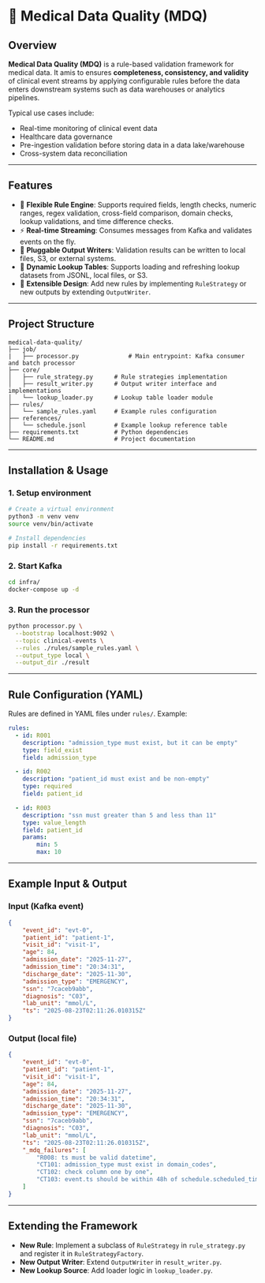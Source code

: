 # 📌 Medical Data Quality (MDQ)

## Overview

**Medical Data Quality (MDQ)** is a rule-based validation framework for medical data. 
It amis to ensures **completeness, consistency, and validity** of clinical event streams by applying configurable rules before the data enters downstream systems such as data warehouses or analytics pipelines.

Typical use cases include:

* Real-time monitoring of clinical event data
* Healthcare data governance
* Pre-ingestion validation before storing data in a data lake/warehouse
* Cross-system data reconciliation

---

## Features

* 🔎 **Flexible Rule Engine**: Supports required fields, length checks, numeric ranges, regex validation, cross-field comparison, domain checks, lookup validations, and time difference checks.
* ⚡ **Real-time Streaming**: Consumes messages from Kafka and validates events on the fly.
* 📂 **Pluggable Output Writers**: Validation results can be written to local files, S3, or external systems.
* 🔄 **Dynamic Lookup Tables**: Supports loading and refreshing lookup datasets from JSONL, local files, or S3.
* 🧩 **Extensible Design**: Add new rules by implementing `RuleStrategy` or new outputs by extending `OutputWriter`.

---

## Project Structure

```
medical-data-quality/
├── job/
|   ├── processor.py              # Main entrypoint: Kafka consumer and batch processor
├── core/
│   ├── rule_strategy.py      # Rule strategies implementation
│   ├── result_writer.py      # Output writer interface and implementations
│   └── lookup_loader.py      # Lookup table loader module
├── rules/
│   └── sample_rules.yaml     # Example rules configuration
├── references/
│   └── schedule.jsonl        # Example lookup reference table
├── requirements.txt          # Python dependencies
└── README.md                 # Project documentation
```

---

## Installation & Usage

### 1. Setup environment

```bash
# Create a virtual environment
python3 -m venv venv
source venv/bin/activate

# Install dependencies
pip install -r requirements.txt
```

### 2. Start Kafka

```bash
cd infra/
docker-compose up -d
```

### 3. Run the processor

```bash
python processor.py \
  --bootstrap localhost:9092 \
  --topic clinical-events \
  --rules ./rules/sample_rules.yaml \
  --output_type local \
  --output_dir ./result
```

---

## Rule Configuration (YAML)

Rules are defined in YAML files under `rules/`. Example:

```yaml
rules:
  - id: R001
    description: "admission_type must exist, but it can be empty"
    type: field_exist
    field: admission_type

  - id: R002
    description: "patient_id must exist and be non-empty"
    type: required
    field: patient_id

  - id: R003
    description: "ssn must greater than 5 and less than 11"
    type: value_length
    field: patient_id
    params:
        min: 5
        max: 10
```

---

## Example Input & Output

### Input (Kafka event)

```json
{
    "event_id": "evt-0",
    "patient_id": "patient-1",
    "visit_id": "visit-1",
    "age": 84,
    "admission_date": "2025-11-27",
    "admission_time": "20:34:31",
    "discharge_date": "2025-11-30",
    "admission_type": "EMERGENCY",
    "ssn": "7caceb9abb",
    "diagnosis": "C03",
    "lab_unit": "mmol/L",
    "ts": "2025-08-23T02:11:26.010315Z"
}
```

### Output (local file)

```json
{
    "event_id": "evt-0",
    "patient_id": "patient-1",
    "visit_id": "visit-1",
    "age": 84,
    "admission_date": "2025-11-27",
    "admission_time": "20:34:31",
    "discharge_date": "2025-11-30",
    "admission_type": "EMERGENCY",
    "ssn": "7caceb9abb",
    "diagnosis": "C03",
    "lab_unit": "mmol/L",
    "ts": "2025-08-23T02:11:26.010315Z",
    "_mdq_failures": [
        "R008: ts must be valid datetime",
        "CT101: admission_type must exist in domain_codes",
        "CT102: check column one by one",
        "CT103: event.ts should be within 48h of schedule.scheduled_time"
    ]
}
```

---

## Extending the Framework

* **New Rule**: Implement a subclass of `RuleStrategy` in `rule_strategy.py` and register it in `RuleStrategyFactory`.
* **New Output Writer**: Extend `OutputWriter` in `result_writer.py`.
* **New Lookup Source**: Add loader logic in `lookup_loader.py`.

